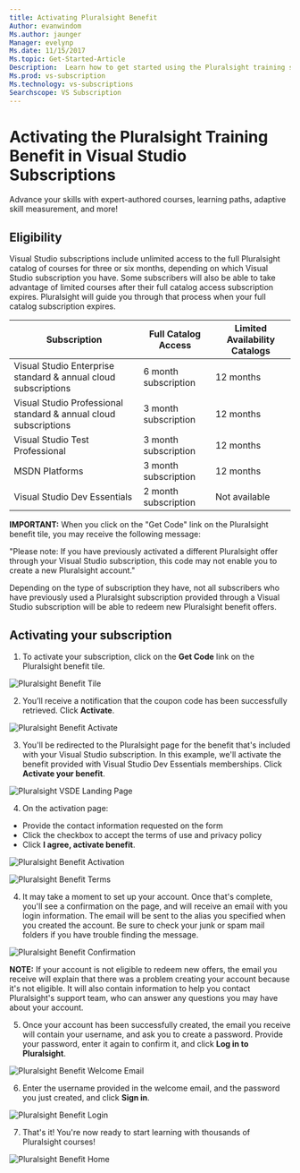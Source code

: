 ```yaml
---
title: Activating Pluralsight Benefit
Author: evanwindom
Ms.author: jaunger
Manager: evelynp
Ms.date: 11/15/2017
Ms.topic: Get-Started-Article
Description:  Learn how to get started using the Pluralsight training subscription included with your Visual Studio subscription.
Ms.prod: vs-subscription
Ms.technology: vs-subscriptions
Searchscope: VS Subscription
---
```


# Activating the Pluralsight Training Benefit in Visual Studio Subscriptions

Advance your skills with expert-authored courses, learning paths, adaptive skill measurement, and more!

## Eligibility
Visual Studio subscriptions include unlimited access to the full Pluralsight catalog of courses for three or six months, depending on which Visual Studio subscription you have.  Some subscribers will also be able to take advantage of limited courses after their full catalog access subscription expires.  Pluralsight will guide you through that process when your full catalog subscription expires.  

| Subscription                                                     | Full Catalog Access  | Limited Availability Catalogs |
|------------------------------------------------------------------|----------------------|-------------------------------|
| Visual Studio Enterprise standard & annual cloud subscriptions   | 6 month subscription |           12 months           |
| Visual Studio Professional standard & annual cloud subscriptions | 3 month subscription |           12 months           |
| Visual Studio Test Professional                                  | 3 month subscription |           12 months           |
| MSDN Platforms                                                   | 3 month subscription |           12 months           |
| Visual Studio Dev Essentials                                     | 2 month subscription |         Not available         | 
 

 **IMPORTANT:** When you click on the "Get Code" link on the Pluralsight benefit tile, you may receive the following message: 
 
 "Please note:   If you have previously activated a different Pluralsight offer through your Visual Studio subscription, this code may not enable you to create a new Pluralsight account."

 Depending on the type of subscription they have, not all subscribers who have previously used a Pluralsight subscription provided through a Visual Studio subscription will be able to redeem new Pluralsight benefit offers.   

 


## Activating your subscription

1. To activate your subscription, click on the **Get Code** link on the Pluralsight benefit tile.

![Pluralsight Benefit Tile](_img\vs-pluralsight\vs-pluralsight-3month-tile.png)


2. You’ll receive a notification that the coupon code has been successfully retrieved.  Click **Activate**.   

![Pluralsight Benefit Activate](_img\vs-pluralsight\vs-pluralsight-activate.png)

3.  You'll be redirected to the Pluralsight page for the benefit that's included with your Visual Studio subscription.  In this example, we'll activate the benefit provided with Visual Studio Dev Essentials memberships. Click **Activate your benefit**.

![Pluralsight VSDE Landing Page](_img\vs-pluralsight\vs-pluralsight-vsde-landing.png)

4.	On the activation page:
- Provide the contact information requested on the form 
- Click the checkbox to accept the terms of use and privacy policy
- Click **I agree, activate benefit**. 

![Pluralsight Benefit Activation](_img\vs-pluralsight\vs-pluralsight-create-account-no-code.png)

![Pluralsight Benefit Terms](_img\vs-pluralsight\vs-pluralsight-terms.png)

4.	It may take a moment to set up your account.  Once that's complete, you'll see a confirmation on the page, and will receive an email with you login information.  The email will be sent to the alias you specified when you created the account.  Be sure to check your junk or spam mail folders if you have trouble finding the message. 

![Pluralsight Benefit Confirmation](_img\vs-pluralsight\vs-pluralsight-confirmation-vse.png)


**NOTE:**  If your account is not eligible to redeem new offers, the email you receive will explain that there was a problem creating your account because it's not eligible.  It will also contain information to help you contact Pluralsight's support team, who can answer any questions you may have about your account. 


5.  Once your account has been successfully created, the email you receive will contain your username, and ask you to create a password.  Provide your password, enter it again to confirm it, and click **Log in to Pluralsight**.

![Pluralsight Benefit Welcome Email](_img\vs-pluralsight\vs-pluralsight-welcome-email.png)

6.  Enter the username provided in the welcome email, and the password you just created, and click **Sign in**.

![Pluralsight Benefit Login](_img\vs-pluralsight\vs-pluralsight-login.png)

7.  That's it!  You're now ready to start learning with thousands of Pluralsight courses!

![Pluralsight Benefit Home](_img\vs-pluralsight\vs-pluralsight-home.png)








